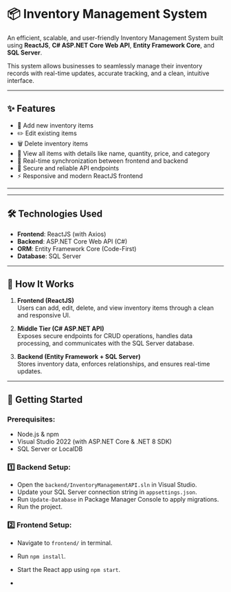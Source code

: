 # 📦 Inventory Management System

An efficient, scalable, and user-friendly Inventory Management System built using **ReactJS**, **C# ASP.NET Core Web API**, **Entity Framework Core**, and **SQL Server**.

This system allows businesses to seamlessly manage their inventory records with real-time updates, accurate tracking, and a clean, intuitive interface.

---

## ✨ Features

- 📝 Add new inventory items
- ✏️ Edit existing items
- 🗑️ Delete inventory items
- 📃 View all items with details like name, quantity, price, and category
- 📡 Real-time synchronization between frontend and backend
- 🔐 Secure and reliable API endpoints
- ⚡ Responsive and modern ReactJS frontend

---

---

## 🛠️ Technologies Used

- **Frontend**: ReactJS (with Axios)
- **Backend**: ASP.NET Core Web API (C#)
- **ORM**: Entity Framework Core (Code-First)
- **Database**: SQL Server

---

## 🎯 How It Works

1. **Frontend (ReactJS)**  
   Users can add, edit, delete, and view inventory items through a clean and responsive UI.

2. **Middle Tier (C# ASP.NET API)**  
   Exposes secure endpoints for CRUD operations, handles data processing, and communicates with the SQL Server database.

3. **Backend (Entity Framework + SQL Server)**  
   Stores inventory data, enforces relationships, and ensures real-time updates.

---

## 🚀 Getting Started

### Prerequisites:
- Node.js & npm
- Visual Studio 2022 (with ASP.NET Core & .NET 8 SDK)
- SQL Server or LocalDB

### 1️⃣ Backend Setup:
- Open the `backend/InventoryManagementAPI.sln` in Visual Studio.
- Update your SQL Server connection string in `appsettings.json`.
- Run `Update-Database` in Package Manager Console to apply migrations.
- Run the project.

### 2️⃣ Frontend Setup:
- Navigate to `frontend/` in terminal.
- Run `npm install`.
- Start the React app using `npm start`.

-





